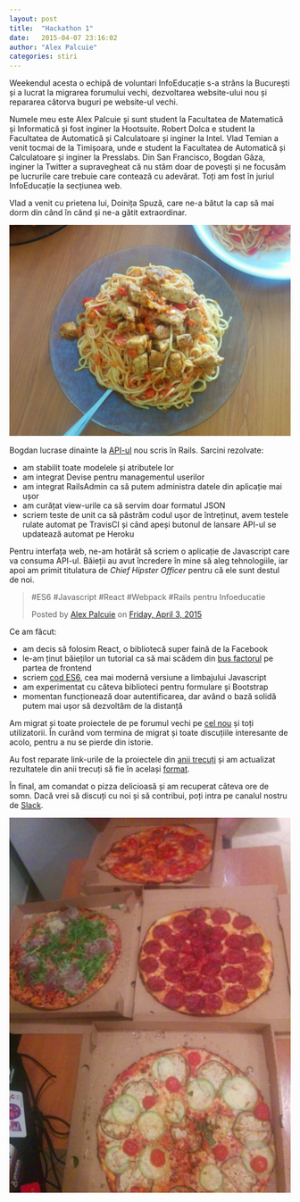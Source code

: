 ```yaml
---
layout: post
title:  "Hackathon 1"
date:   2015-04-07 23:16:02
author: "Alex Palcuie"
categories: stiri
---
```


Weekendul acesta o echipă de voluntari InfoEducație s-a strâns la București și a lucrat la migrarea forumului vechi, dezvoltarea website-ului nou și repararea câtorva buguri pe website-ul vechi.

<!-- more -->

Numele meu este Alex Palcuie și sunt student la Facultatea de Matematică și Informatică și fost inginer la Hootsuite. Robert Dolca e student la Facultatea de Automatică și Calculatoare și inginer la Intel. Vlad Temian a venit tocmai de la Timișoara, unde e student la Facultatea de Automatică și Calculatoare și inginer la Presslabs. Din San Francisco, Bogdan Gâza, inginer la Twitter a supravegheat că nu stăm doar de povești și ne focusăm pe lucrurile care trebuie care contează cu adevărat. Toți am fost în juriul InfoEducație la secțiunea web.

Vlad a venit cu prietena lui, Doinița Spuză, care ne-a bătut la cap să mai dorm din când în când și ne-a gătit extraordinar.

![poză cu spaghetele](/assets/images/hackathon-1/spaghete.jpg)

Bogdan lucrase dinainte la [API-ul](https://github.com/infoeducatie/infoeducatie-api) nou scris în Rails. Sarcini rezolvate:

- am stabilit toate modelele și atributele lor
- am integrat Devise pentru managementul userilor
- am integrat RailsAdmin ca să putem administra datele din aplicație mai ușor
- am curățat view-urile ca să servim doar formatul JSON
- scriem teste de unit ca să păstrăm codul ușor de întreținut, avem testele rulate automat pe TravisCI și când apeși butonul de lansare API-ul se updatează automat pe Heroku

Pentru interfața web, ne-am hotărât să scriem o aplicație de Javascript care va consuma API-ul. Băieții au avut încredere în mine să aleg tehnologiile, iar apoi am primit titulatura de _Chief Hipster Officer_ pentru că ele sunt destul de noi.

<div id="fb-root" style="text-align: middle"></div><script>(function(d, s, id) {  var js, fjs = d.getElementsByTagName(s)[0];  if (d.getElementById(id)) return;  js = d.createElement(s); js.id = id;  js.src = "//connect.facebook.net/en_US/sdk.js#xfbml=1&version=v2.3";  fjs.parentNode.insertBefore(js, fjs);}(document, 'script', 'facebook-jssdk'));</script><div class="fb-post" data-href="https://www.facebook.com/photo.php?fbid=10203354237251257&amp;set=a.1629379388961.71500.1670899814&amp;type=1" data-width="500"><div class="fb-xfbml-parse-ignore"><blockquote cite="https://www.facebook.com/photo.php?fbid=10203354237251257&amp;set=a.1629379388961.71500.1670899814&amp;type=1"><p>#ES6 #Javascript #React #Webpack #Rails pentru Infoeducatie</p>Posted by <a href="https://www.facebook.com/palcuiealex">Alex Palcuie</a> on <a href="https://www.facebook.com/photo.php?fbid=10203354237251257&amp;set=a.1629379388961.71500.1670899814&amp;type=1">Friday, April 3, 2015</a></blockquote></div></div>

Ce am făcut:

- am decis să folosim React, o bibliotecă super faină de la Facebook
- le-am ținut băieților un tutorial ca să mai scădem din [bus factorul](http://en.wikipedia.org/wiki/Bus_factor) pe partea de frontend
- scriem [cod ES6](https://github.com/infoeducatie/infoeducatie-ui/blob/572ad9cb41b2ec69e558c95aeb47c7d741752ae6/src/main.jsx), cea mai modernă versiune a limbajului Javascript
- am experimentat cu câteva biblioteci pentru formulare și Bootstrap
- momentan funcționează doar autentificarea, dar având o bază solidă putem mai ușor să dezvoltăm de la distanță

Am migrat și toate proiectele de pe forumul vechi pe [cel nou](htt//community.infoeducatie.ro/) și toți utilizatorii. În curând vom termina de migrat și toate discuțiile interesante de acolo, pentru a nu se pierde din istorie.

Au fost reparate link-urile de la proiectele din [anii trecuți](http://infoeducatie.ro/participanti.php?year=2014) și am actualizat rezultatele din anii trecuți să fie în același [format](http://infoeducatie.ro/rezultate.php).

În final, am comandat o pizza delicioasă și am recuperat câteva ore de somn. Dacă vrei să discuți cu noi și să contribui, poți intra pe canalul nostru de [Slack](https://infoeducatie.slack.com/).

![pizza](/assets/images/hackathon-1/pizza.jpg)

